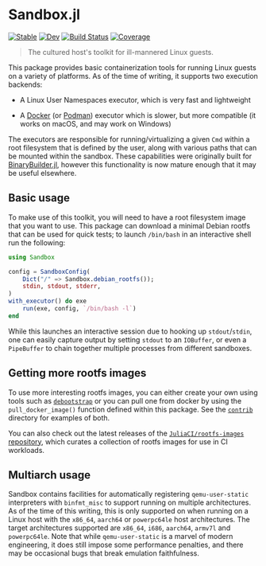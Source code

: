 # Sandbox.jl

[![Stable][docs-stable-img]][docs-stable-url]
[![Dev][docs-dev-img]][docs-dev-url]
[![Build Status][ci-img]][ci-url]
[![Coverage][codecov-img]][codecov-url]

[docs-stable-img]: https://img.shields.io/badge/docs-stable-blue.svg
[docs-stable-url]: https://staticfloat.github.io/Sandbox.jl/stable
[docs-dev-img]: https://img.shields.io/badge/docs-dev-blue.svg
[docs-dev-url]: https://staticfloat.github.io/Sandbox.jl/dev
[ci-img]: https://github.com/JuliaContainerization/Sandbox.jl/workflows/CI/badge.svg
[ci-url]: https://github.com/JuliaContainerization/Sandbox.jl/actions/workflows/ci.yml
[codecov-img]: https://codecov.io/gh/JuliaContainerization/Sandbox.jl/branch/master/graph/badge.svg
[codecov-url]: https://codecov.io/gh/JuliaContainerization/Sandbox.jl

> The cultured host's toolkit for ill-mannered Linux guests.

This package provides basic containerization tools for running Linux guests on a variety of platforms.
As of the time of writing, it supports two execution backends:

* A Linux User Namespaces executor, which is very fast and lightweight

* A [Docker](https://www.docker.com/) (or [Podman](https://podman.io/)) executor which is slower, but more compatible (it works on macOS, and may work on Windows)

The executors are responsible for running/virtualizing a given `Cmd` within a root filesystem that is defined by the user, along with various paths that can be mounted within the sandbox.
These capabilities were originally built for [BinaryBuilder.jl](https://github.com/JuliaPackaging/BinaryBuilder.jl), however this functionality is now mature enough that it may be useful elsewhere.

## Basic usage

To make use of this toolkit, you will need to have a root filesystem image that you want to use.
This package can download a minimal Debian rootfs that can be used for quick tests; to launch `/bin/bash` in an interactive shell run the following:

```julia
using Sandbox

config = SandboxConfig(
    Dict("/" => Sandbox.debian_rootfs());
    stdin, stdout, stderr,
)
with_executor() do exe
    run(exe, config, `/bin/bash -l`)
end
```

While this launches an interactive session due to hooking up `stdout`/`stdin`, one can easily capture output by setting `stdout` to an `IOBuffer`, or even a `PipeBuffer` to chain together multiple processes from different sandboxes.

## Getting more rootfs images

To use more interesting rootfs images, you can either create your own using tools such as [`debootstrap`](https://wiki.debian.org/Debootstrap) or you can pull one from docker by using the `pull_docker_image()` function defined within this package.  See the [`contrib`](contrib/) directory for examples of both.

You can also check out the latest releases of the [`JuliaCI/rootfs-images` repository](https://github.com/JuliaCI/rootfs-images/), which curates a collection of rootfs images for use in CI workloads.

## Multiarch usage

Sandbox contains facilities for automatically registering `qemu-user-static` interpreters with `binfmt_misc` to support running on multiple architectures.
As of the time of this writing, this is only supported on when running on a Linux host with the `x86_64`, `aarch64` or `powerpc64le` host architectures.
The target architectures supported are `x86_64`, `i686`, `aarch64`, `armv7l` and `powerpc64le`.
Note that while `qemu-user-static` is a marvel of modern engineering, it does still impose some performance penalties, and there may be occasional bugs that break emulation faithfulness.
